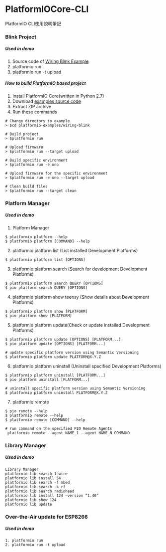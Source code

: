 # PlatformIOCore-CLI
PlatformIO CLI使用說明筆記

### Blink Project
##### Used in demo

1. Source code of <a href="https://github.com/platformio/platformio-examples/tree/develop/wiring-blink" title="MSN Search">Wiring Blink Example</a>
2. platformio run 
3. platformio run -t upload
##### How to build PlatformIO based project

1. Install PlatformIO Core(written in Python 2.7)
2. Download <a href="https://github.com/platformio/platformio-examples/archive/develop.zip" title="MSN Search">examples source code</a>
3. Extract ZIP archive
4. Run these commands


```
# Change directory to example
> $cd platformio-examples/wiring-blink

# Build project
> $platformio run

# Upload firmware
> $platformio run --target upload

# Build specific environment
> $platformio run -e uno

# Upload firmware for the specific environment
> $platformio run -e uno --target upload

# Clean build files
> $platformio run --target clean
```

### Platform Manager
##### Used in demo

1. Platform Manager

```
$ platformio platform --help
$ platformio platform [COMMAND] --help
```

2. platformio platform list (List installed Development Platforms)

```
$ platformio platform list [OPTIONS]
```

3. platformio platform search (Search for development Development Platforms)

```
$ platformio platform search QUERY [OPTIONS]
$ pio platform search QUERY [OPTIONS]
```

4. platformio platform show teensy (Show details about Development Platforms)

```
$ platformio platform show [PLATFORM]
$ pio platform show [PLATFORM]
```

5. platformio platform update(Check or update installed Development Platforms)

```
$ platformio platform update [OPTIONS] [PLATFORM...]
$ pio platform update [OPTIONS] [PLATFORM...]

# update specific platform version using Semantic Versioning
$ platformio platform update PLATFORM@X.Y.Z
```
6. platformio platform uninstall (Uninstall specified Development Platforms)
```
$ platformio platform uninstall [PLATFORM...]
$ pio platform uninstall [PLATFORM...]

# uninstall specific platform version using Semantic Versioning
$ platformio platform uninstall PLATFORM@X.Y.Z
```
7. platformio remote
```
$ pio remote --help
$ platformio remote --help
$ platformio remote [COMMAND] --help

# run command on the specified PIO Remote Agents
 platformio remote --agent NAME_1 --agent NAME_N COMMAND
```
### Library Manager
##### Used in demo
```
Library Manager
platformio lib search 1-wire 
platformio lib install 54 
platformio lib search -f mbed 
platformio lib search -k rf 
platformio lib search radiohead 
platformio lib install 124 –version “1.40” 
platformio lib show 124 
platformio lib update 
```
### Over-the-Air update for ESP8266
##### Used in demo
```
1. platformio run 
2. platformio run -t upload

```
